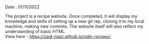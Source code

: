 Date : 01/11/2022

 The project is a recipe website. Once completed, it will display my knowledge and skills of setting up a new git rep, cloning it to my local machine, making new commits. The website itself will also reflect my understanding of basic HTML.
 <br>
View here - https://zaid-niazi.github.io/odin-recipes/
